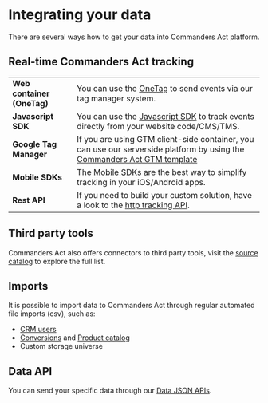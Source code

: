 # Integrating your data

There are several ways how to get your data into Commanders Act platform.

## Real-time Commanders Act tracking

|                            |                                                                                                                                                                            |
| -------------------------- | -------------------------------------------------------------------------------------------------------------------------------------------------------------------------- |
| **Web container (OneTag)** | You can use the [OneTag](integrating-your-data/onetag-tutorial.md) to send events via our tag manager system.                                                              |
| **Javascript SDK**         | You can use the [Javascript SDK](../features/sources/sources-catalog/web/js-sdk/) to track events directly from your website code/CMS/TMS.                                 |
| **Google Tag Manager**     | If you are using GTM client-side container, you can use our serverside platform by using the [Commanders Act GTM template](../features/sources/sources-catalog/web/gtm.md) |
| **Mobile SDKs**            | The [Mobile SDKs](../features/sources/sources-catalog/mobile-app.md) are the best way to simplify tracking in your iOS/Android apps.                                       |
| **Rest API**               | If you need to build your custom solution, have a look to the [http tracking API](../features/sources/sources-catalog/server/http-tracking-api/).                          |

## Third party tools

Commanders Act also offers connectors to third party tools, visit the [source catalog](../features/sources/sources-catalog/) to explore the full list.

## Imports

It is possible to import data to Commanders Act through regular automated file imports (csv), such as:

* [CRM users](../features/sources/sources-catalog/import-crm-users/users-file-importer.md)
* [Conversions](../features/sources/sources-catalog/import-conversions/conversions-files-importer.md) and [Product catalog](../features/sources/sources-catalog/product-catalog/)
* Custom storage universe

## Data API

You can send your specific data through our [Data JSON APIs](../developers/tracking/data-api/).
